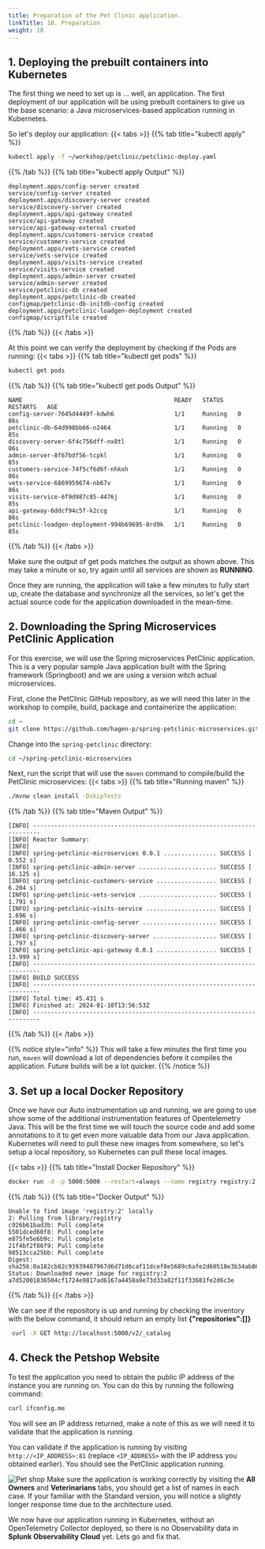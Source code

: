 ```yaml
---
title: Preparation of the Pet Clinic application. 
linkTitle: 10. Preparation
weight: 10
---
```


## 1. Deploying the prebuilt containers into Kubernetes

The first thing we need to set up is ... well, an application. The first deployment of our application will be using prebuilt containers to give us the base scenario: a Java microservices-based application running in Kubernetes.

So let's deploy our application:
{{< tabs >}}
{{% tab title="kubectl apply" %}}

```bash
kubectl apply -f ~/workshop/petclinic/petclinic-deploy.yaml
```

{{% /tab %}}
{{% tab title="kubectl apply Output" %}}

```text
deployment.apps/config-server created
service/config-server created
deployment.apps/discovery-server created
service/discovery-server created
deployment.apps/api-gateway created
service/api-gateway created
service/api-gateway-external created
deployment.apps/customers-service created
service/customers-service created
deployment.apps/vets-service created
service/vets-service created
deployment.apps/visits-service created
service/visits-service created
deployment.apps/admin-server created
service/admin-server created
service/petclinic-db created
deployment.apps/petclinic-db created
configmap/petclinic-db-initdb-config created
deployment.apps/petclinic-loadgen-deployment created
configmap/scriptfile created
```

{{% /tab %}}
{{< /tabs >}}

<!-- {{% notice title="In case of error Unable to read /etc/rancher/k3s/k3s.yaml" style="warning" %}}
In rare occasions, you may encounter the above error at this point, this is due to incorrect file permission on the Kubernetes config file. This can easily be resolved by running the following command:

``` bash
sudo chmod 777 /etc/rancher/k3s/k3s.yaml
```

{{% /notice %}} -->
At this point we can verify the deployment by checking if the Pods are running:
{{< tabs >}}
{{% tab title="kubectl get pods" %}}

```bash
kubectl get pods
```

{{% /tab %}}
{{% tab title="kubectl get pods Output" %}}

```text
NAME                                           READY   STATUS    RESTARTS   AGE
config-server-7645d4449f-kdwh6                 1/1     Running   0          86s
petclinic-db-64d998bb66-n2464                  1/1     Running   0          85s
discovery-server-6f4c756dff-nx8tl              1/1     Running   0          86s
admin-server-8f67bdf56-tcpkl                   1/1     Running   0          85s
customers-service-74f5cf6d6f-nhkxh             1/1     Running   0          86s
vets-service-6869959674-nb67v                  1/1     Running   0          86s
visits-service-6f9d987c85-4476j                1/1     Running   0          85s
api-gateway-6ddcf94c5f-k2ccg                   1/1     Running   0          86s
petclinic-loadgen-deployment-994b69695-8rd9k   1/1     Running   0          85s
```

{{% /tab %}}
{{< /tabs >}}

Make sure the output of get pods matches the output as shown above. This may take a minute or so, try again until all services are shown as **RUNNING**.  

Once they are running, the application will take a few minutes to  fully start up, create the database and synchronize all the services, so let's get the actual source code for the application downloaded in the mean-time.

## 2. Downloading the Spring Microservices PetClinic Application

 For this exercise, we will use the Spring microservices PetClinic application. This is a very popular sample Java application built with the Spring framework (Springboot) and we are using a version witch actual microservices.

First, clone the PetClinic GitHub repository, as we will need this later in the workshop to compile, build, package and containerize the application:

```bash
cd ~
git clone https://github.com/hagen-p/spring-petclinic-microservices.git
```

Change into the `spring-petclinic` directory:

```bash
cd ~/spring-petclinic-microservices
```

Next, run the script that will use the `maven` command to compile/build the PetClinic microservices:
{{< tabs >}}
{{% tab title="Running maven" %}}

```bash
./mvnw clean install -DskipTests
```

{{% /tab %}}
{{% tab title="Maven Output" %}}

```text
[INFO] ------------------------------------------------------------------------
[INFO] Reactor Summary:
[INFO]
[INFO] spring-petclinic-microservices 0.0.1 ............... SUCCESS [  0.552 s]
[INFO] spring-petclinic-admin-server ...................... SUCCESS [ 16.125 s]
[INFO] spring-petclinic-customers-service ................. SUCCESS [  6.204 s]
[INFO] spring-petclinic-vets-service ...................... SUCCESS [  1.791 s]
[INFO] spring-petclinic-visits-service .................... SUCCESS [  1.696 s]
[INFO] spring-petclinic-config-server ..................... SUCCESS [  1.466 s]
[INFO] spring-petclinic-discovery-server .................. SUCCESS [  1.797 s]
[INFO] spring-petclinic-api-gateway 0.0.1 ................. SUCCESS [ 13.999 s]
[INFO] ------------------------------------------------------------------------
[INFO] BUILD SUCCESS
[INFO] ------------------------------------------------------------------------
[INFO] Total time: 45.431 s
[INFO] Finished at: 2024-01-10T13:56:53Z
[INFO] ------------------------------------------------------------------------
```

{{% /tab %}}
{{< /tabs >}}

{{% notice style="info" %}}
This will take a few minutes the first time you run, `maven` will download a lot of dependencies before it compiles the application. Future builds will be a lot quicker.
{{% /notice %}}

## 3. Set up a local Docker Repository

Once we have our Auto instrumentation up and running, we are going to use show some  of the additional instrumentation features of Opentelemetry Java. This will be the first time we will touch the source code and add some annotations to it to get even more valuable data from our Java application. Kubernetes will need to pull these new images from somewhere, so let's setup a local repository, so Kubernetes can pull these local images.

{{< tabs >}}
{{% tab title="Install Docker Repository" %}}

```bash
docker run -d -p 5000:5000 --restart=always --name registry registry:2 
```

{{% /tab %}}
{{% tab title="Docker Output" %}}

``` text
Unable to find image 'registry:2' locally
2: Pulling from library/registry
c926b61bad3b: Pull complete 
5501dced60f8: Pull complete 
e875fe5e6b9c: Pull complete 
21f4bf2f86f9: Pull complete 
98513cca25bb: Pull complete 
Digest: sha256:0a182cb82c93939407967d6d71d6caf11dcef0e5689c6afe2d60518e3b34ab86
Status: Downloaded newer image for registry:2
a7d52001836504cf1724e9817ad6167a4458a9e73d33a82f11f33681fe2d6c3e
```

{{% /tab %}}
{{< /tabs >}}

We can see if the repository is up and running by checking the inventory with the below command, it should return an empty list 
**{"repositories":[]}**

```bash
 curl -X GET http://localhost:5000/v2/_catalog 
```

## 4. Check the Petshop Website

To test the application you need to obtain the public IP address of the instance you are running on. You can do this by running the following command:

```bash
curl ifconfig.me

```

You will see an IP address returned, make a note of this as we will need it to validate that the application is running.

You can validate if the application is running by visiting `http://<IP_ADDRESS>:81` (replace `<IP_ADDRESS>` with the IP address you obtained earlier). You should see the PetClinic application running.  

![Pet shop](../images/petclinic.png)
Make sure the application is working correctly by visiting the **All Owners** and **Veterinarians** tabs, you should get a list of names in each case. If your familiar with the Standard version, you will notice a slightly longer response time due to the architecture used.

We now have our application running in Kubernetes, without an OpenTelemetry Collector deployed, so there is no Observability data in **Splunk Observability Cloud** yet.
Lets go and fix that.
